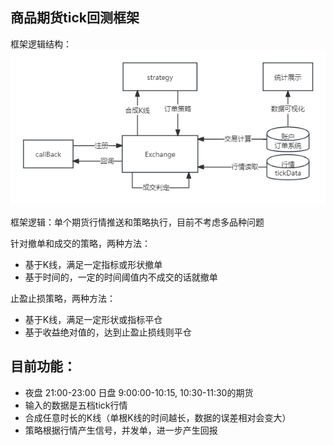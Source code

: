 ## 商品期货tick回测框架



框架逻辑结构：
![tickTrader框架图](./pictures/tickTraderStruct.png)




框架逻辑：单个期货行情推送和策略执行，目前不考虑多品种问题

针对撤单和成交的策略，两种方法：
- 基于K线，满足一定指标或形状撤单
- 基于时间的，一定的时间阈值内不成交的话就撤单


止盈止损策略，两种方法：
- 基于K线，满足一定形状或指标平仓
- 基于收益绝对值的，达到止盈止损线则平仓



## 目前功能：
- 夜盘 21:00-23:00  日盘 9:00:00-10:15, 10:30-11:30的期货
- 输入的数据是五档tick行情
- 合成任意时长的K线（单根K线的时间越长，数据的误差相对会变大）
- 策略根据行情产生信号，并发单，进一步产生回报